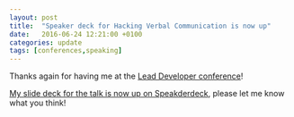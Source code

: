 ```yaml
---
layout: post
title:  "Speaker deck for Hacking Verbal Communication is now up"
date:   2016-06-24 12:21:00 +0100
categories: update
tags: [conferences,speaking]
---
```

Thanks again for having me at the [Lead Developer conference][lead-dev-2016]!

[My slide deck for the talk is now up on Speakderdeck][speakerdeck-talk], please let me know what you think!

[lead-dev-2016]: http://2016.theleaddeveloper.com/talks
[speakerdeck-talk]: https://speakerdeck.com/rnalexander/hacking-verbal-communications